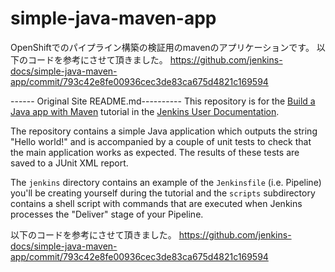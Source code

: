 # simple-java-maven-app

OpenShiftでのパイプライン構築の検証用のmavenのアプリケーションです。
以下のコードを参考にさせて頂きました。
https://github.com/jenkins-docs/simple-java-maven-app/commit/793c42e8fe00936cec3de83ca675d4821c169594


------ Original Site README.md----------
This repository is for the
[Build a Java app with Maven](https://jenkins.io/doc/tutorials/build-a-java-app-with-maven/)
tutorial in the [Jenkins User Documentation](https://jenkins.io/doc/).

The repository contains a simple Java application which outputs the string
"Hello world!" and is accompanied by a couple of unit tests to check that the
main application works as expected. The results of these tests are saved to a
JUnit XML report.

The `jenkins` directory contains an example of the `Jenkinsfile` (i.e. Pipeline)
you'll be creating yourself during the tutorial and the `scripts` subdirectory
contains a shell script with commands that are executed when Jenkins processes
the "Deliver" stage of your Pipeline.

以下のコードを参考にさせて頂きました。
https://github.com/jenkins-docs/simple-java-maven-app/commit/793c42e8fe00936cec3de83ca675d4821c169594

